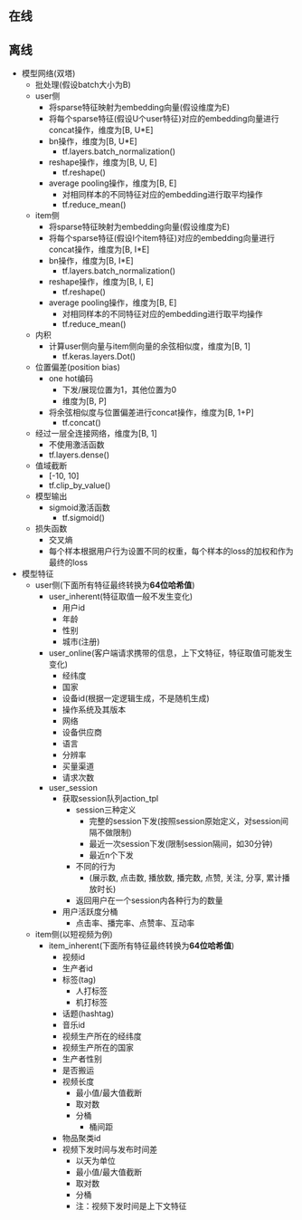 ## 在线


## 离线
* 模型网络(双塔)
  * 批处理(假设batch大小为B)
  * user侧
    * 将sparse特征映射为embedding向量(假设维度为E)
    * 将每个sparse特征(假设U个user特征)对应的embedding向量进行concat操作，维度为[B, U*E]
    * bn操作，维度为[B, U*E]
      * tf.layers.batch_normalization()
    * reshape操作，维度为[B, U, E]
      * tf.reshape()
    * average pooling操作，维度为[B, E]
      * 对相同样本的不同特征对应的embedding进行取平均操作
      * tf.reduce_mean()
  * item侧
    * 将sparse特征映射为embedding向量(假设维度为E)
    * 将每个sparse特征(假设I个item特征)对应的embedding向量进行concat操作，维度为[B, I*E]
    * bn操作，维度为[B, I*E]
      * tf.layers.batch_normalization()
    * reshape操作，维度为[B, I, E]
      * tf.reshape()
    * average pooling操作，维度为[B, E]
      * 对相同样本的不同特征对应的embedding进行取平均操作
      * tf.reduce_mean()
  * 内积
    * 计算user侧向量与item侧向量的余弦相似度，维度为[B, 1]
      * tf.keras.layers.Dot()
  * 位置偏差(position bias)
    * one hot编码
      * 下发/展现位置为1，其他位置为0
      * 维度为[B, P]
    * 将余弦相似度与位置偏差进行concat操作，维度为[B, 1+P]
      * tf.concat()
  * 经过一层全连接网络，维度为[B, 1]
    * 不使用激活函数
    * tf.layers.dense()
  * 值域截断
    * [-10, 10]
    * tf.clip_by_value()
  * 模型输出
    * sigmoid激活函数
      * tf.sigmoid()
  * 损失函数
    * 交叉熵
    * 每个样本根据用户行为设置不同的权重，每个样本的loss的加权和作为最终的loss
* 模型特征
  * user侧(下面所有特征最终转换为**64位哈希值**)
    * user_inherent(特征取值一般不发生变化)
      * 用户id
      * 年龄
      * 性别
      * 城市(注册)
    * user_online(客户端请求携带的信息，上下文特征，特征取值可能发生变化)
      * 经纬度
      * 国家
      * 设备id(根据一定逻辑生成，不是随机生成)
      * 操作系统及其版本
      * 网络
      * 设备供应商
      * 语言
      * 分辨率
      * 买量渠道
      * 请求次数
    * user_session
      * 获取session队列action_tpl
        * session三种定义
          * 完整的session下发(按照session原始定义，对session间隔不做限制)
          * 最近一次session下发(限制session隔间，如30分钟)
          * 最近n个下发
        * 不同的行为
          * (展示数, 点击数, 播放数, 播完数, 点赞, 关注, 分享, 累计播放时长)
        * 返回用户在一个session内各种行为的数量
      * 用户活跃度分桶
        * 点击率、播完率、点赞率、互动率
  * item侧(以短视频为例)
    * item_inherent(下面所有特征最终转换为**64位哈希值**)
      * 视频id
      * 生产者id
      * 标签(tag)
        * 人打标签
        * 机打标签
      * 话题(hashtag)
      * 音乐id
      * 视频生产所在的经纬度
      * 视频生产所在的国家
      * 生产者性别
      * 是否搬运
      * 视频长度
        * 最小值/最大值截断
        * 取对数
        * 分桶
          * 桶间距
      * 物品聚类id
      * 视频下发时间与发布时间差
        * 以天为单位
        * 最小值/最大值截断
        * 取对数
        * 分桶
        * 注：视频下发时间是上下文特征
